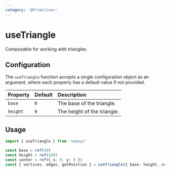 ```yaml
---
category: '@Primitives'
---
```


<script setup>
    import UseTriangleDemo from '../demo/components/useTriangleDemo.vue';
</script>

# useTriangle

Composable for working with triangles.

<UseTriangleDemo />

## Configuration

The `useTriangle` function accepts a single configuration object as an argument, where each property has a default value if not provided.

| Property   | Default          | Description                              |
|:-----------|:-----------------|:-----------------------------------------|
| `base`     | `0`              | The base of the triangle.                |
| `height`   | `0`              | The height of the triangle.              |

<!--@include: ./shared/config.md-->

## Usage

```ts
import { useTriangle } from 'vuexyz'

const base = ref(50)
const height = ref(100)
const center = ref({ x: 0, y: 0 })
const { vertices, edges, getPosition } = useTriangle({ base, height, center })
```

<!--@include: ./shared/return.md-->
